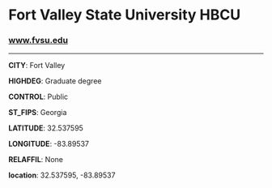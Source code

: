 # Fort Valley State University HBCU
### www.fvsu.edu
---
**CITY**: Fort Valley

**HIGHDEG**: Graduate degree

**CONTROL**: Public

**ST_FIPS**: Georgia

**LATITUDE**: 32.537595

**LONGITUDE**: -83.89537

**RELAFFIL**: None

**location**: 32.537595, -83.89537